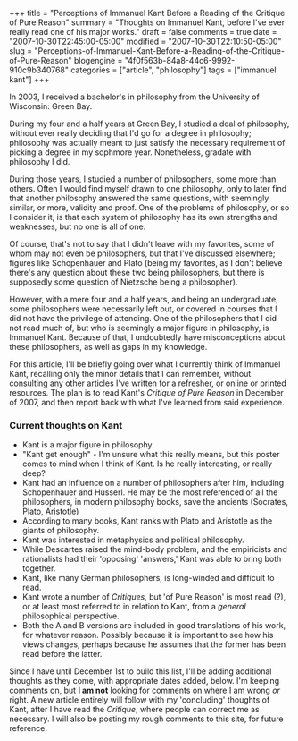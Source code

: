 +++
title = "Perceptions of Immanuel Kant Before a Reading of the Critique of Pure Reason"
summary = "Thoughts on Immanuel Kant, before I've ever really read one of his major works."
draft = false
comments = true
date = "2007-10-30T22:45:00-05:00"
modified = "2007-10-30T22:10:50-05:00"
slug = "Perceptions-of-Immanuel-Kant-Before-a-Reading-of-the-Critique-of-Pure-Reason"
blogengine = "4f0f563b-84a8-44c6-9992-910c9b340768"
categories = ["article", "philosophy"]
tags = ["immanuel kant"]
+++

<p>
In 2003, I received a bachelor&#39;s in philosophy from the University of Wisconsin: Green Bay. 
</p>
<p>
During my four and a half years at Green Bay, I studied a deal of philosophy, without ever really deciding that I&#39;d go for a degree in philosophy; philosophy was actually meant to just satisfy the necessary requirement of picking a degree in my sophmore year. Nonetheless, gradate with philosophy I did. 
</p>
<p>
During those years, I studied a number of philosophers, some more than others. Often I would find myself drawn to one philosophy, only to later find that another philosophy answered the same questions, with seemingly similar, or more,&nbsp;validity and proof. One of the problems of philosophy, or so I consider it, is that each system of philosophy has its own strengths and weaknesses, but no one is all of one. 
</p>
<p>
Of course, that&#39;s not to say that I didn&#39;t leave with my favorites, some of whom may not even be philosophers, but that I&#39;ve discussed elsewhere; figures like Schopenhauer and&nbsp;Plato (being my favorites, as I don&#39;t believe there&#39;s any question about these two being philosophers, but there is supposedly some question of Nietzsche being a philosopher). 
</p>
<p>
However, with a mere four and a half years, and being an undergraduate, some philosophers were necessarily left out, or covered in courses that I did not have the privilege of attending. One of the philosophers that I did not read much of, but who is seemingly a major figure in philosophy, is Immanuel Kant. Because of that, I undoubtedly have misconceptions about these philosophers, as well as gaps in my knowledge. 
</p>
<p>
For this article, I&#39;ll be briefly going over what I currently think of Immanuel Kant, recalling only the minor details that I can remember, without consulting any other articles I&#39;ve written for a refresher, or online or printed resources. The plan is to read Kant&#39;s <em>Critique of Pure Reason</em> in December of 2007, and then report back with what I&#39;ve learned from said experience. 
</p>
<h3>Current thoughts on Kant</h3>
<ul>
	<li>
	<div>
	Kant is a major&nbsp;figure in philosophy 
	</div>
	</li>
	<li>
	<div>
	&quot;Kant get enough&quot; - I&#39;m&nbsp;unsure what this really means, but this poster comes to mind when I think of Kant. Is he really interesting, or really deep? 
	</div>
	</li>
	<li>
	<div>
	Kant&nbsp;had an influence on a number of philosophers after him, including Schopenhauer and Husserl. He may be the most referenced of all the philosophers, in modern philosophy books, save the ancients (Socrates, Plato, Aristotle) 
	</div>
	</li>
	<li>
	<div>
	According to many books, Kant ranks with Plato and Aristotle as the giants of philosophy. 
	</div>
	</li>
	<li>
	<div>
	Kant was interested in metaphysics and&nbsp;political philosophy. 
	</div>
	</li>
	<li>
	<div>
	While Descartes raised the mind-body problem, and the empiricists and rationalists had their &#39;opposing&#39; &#39;answers,&#39; Kant was able to bring both together. 
	</div>
	</li>
	<li>
	<div>
	Kant, like many German philosophers, is long-winded and difficult to read. 
	</div>
	</li>
	<li>
	<div>
	Kant wrote a number of <em>Critiques</em>, but&nbsp;&#39;of Pure Reason&#39; is most read (?), or at least most referred to in relation to Kant, from a <em>general</em> philosophical perspective. 
	</div>
	</li>
	<li>
	<div>
	Both the A and B versions are included in good translations of his work, for whatever reason. Possibly because it is important to see how his views changes, perhaps because he assumes that the former has been read before the latter. 
	</div>
	</li>
</ul>
<p>
Since I have until December 1st to build this list, I&#39;ll be adding additional thoughts as they come, with appropriate dates added, below. I&#39;m keeping comments on, but <strong>I am not</strong> looking for comments on where I am wrong <em>or</em> right. A new article entirely will follow with my &#39;concluding&#39; thoughts of Kant, after I have read the <em>Critique</em>, where people can correct me as necessary. I will also be posting my rough comments to this site, for future reference. 
</p>

